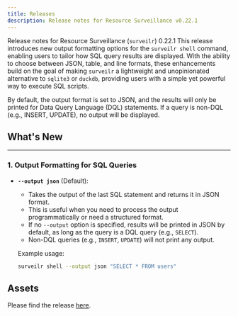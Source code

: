 ```yaml
---
title: Releases
description: Release notes for Resource Surveillance v0.22.1
---
```

Release notes for Resource Surveillance (`surveilr`) 0.22.1
This release introduces new output formatting options for the `surveilr shell` command, enabling users to tailor how SQL query results are displayed. With the ability to choose between JSON, table, and line formats, these enhancements build on the goal of making `surveilr` a lightweight and unopinionated alternative to `sqlite3` or `duckdb`, providing users with a simple yet powerful way to execute SQL scripts.

By default, the output format is set to JSON, and the results will only be printed for Data Query Language (DQL) statements. If a query is non-DQL (e.g., INSERT, UPDATE), no output will be displayed.

## What's New
---

### 1. Output Formatting for SQL Queries

- **`--output json`** (Default): 
  - Takes the output of the last SQL statement and returns it in JSON format.
  - This is useful when you need to process the output programmatically or need a structured format.
  - If no `--output` option is specified, results will be printed in JSON by default, as long as the query is a DQL query (e.g., `SELECT`).
  - Non-DQL queries (e.g., `INSERT`, `UPDATE`) will not print any output.

  Example usage:
  ```bash
  surveilr shell --output json "SELECT * FROM users"

## Assets
Please find the release [here](https://github.com/opsfolio/releases.opsfolio.com/releases/tag/0.22.1).